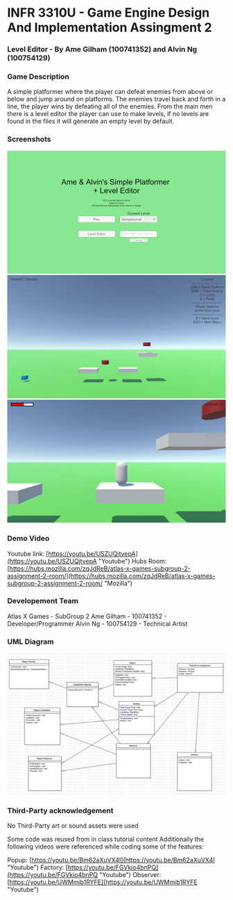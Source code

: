 # INFR 3310U - Game Engine Design And Implementation Assingment 2

### Level Editor - By Ame Gilham (100741352) and Alvin Ng (‌100754129)


### Game Description

A simple platformer where the player can defeat enemies from above or below and jump around on platforms. 
The enemies travel back and forth in a line, the player wins by defeating all of the enemies. 
From the main men there is a level editor the player can use to make levels, if no levels are found in the
files it will generate an empty level by default.

### Screenshots

![Menu](Images/Menu.png)
![Editor](Images/Editor.png)
![Game](Images/Game.png)

### Demo Video

Youtube link: [https://youtu.be/USZUQjtvepA](https://youtu.be/USZUQjtvepA "Youtube")
Hubs Room: [https://hubs.mozilla.com/zqJdReB/atlas-x-games-subgroup-2-assignment-2-room/](https://hubs.mozilla.com/zqJdReB/atlas-x-games-subgroup-2-assignment-2-room/ "Mozilla")

### Developement Team

Atlas X Games - SubGroup 2
Ame Gilham - 100741352 - Developer/Programmer
Alvin Ng - 100754129 - Technical Artist

### UML Diagram

![UML](Images/UML.png)

### Third-Party acknowledgement

No Third-Party art or sound assets were used

Some code was reused from in class tutorial content
Additionally the following videos were referenced 
while coding some of the features:

Popup: [https://youtu.be/Bm62aXuVX4I](https://youtu.be/Bm62aXuVX4I "Youtube") 
Factory: [https://youtu.be/FGVkio4bnPQ](https://youtu.be/FGVkio4bnPQ "Youtube")
Observer: [https://youtu.be/UWMmib1RYFE](https://youtu.be/UWMmib1RYFE "Youtube")
